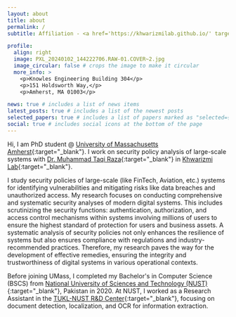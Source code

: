```yaml
---
layout: about
title: about
permalink: /
subtitle: Affiliation - <a href='https://khwarizmilab.github.io/' target='_blank'>Khwarizmi Lab</a>

profile:
  align: right
  image: PXL_20240102_144222706.RAW-01.COVER~2.jpg
  image_circular: false # crops the image to make it circular
  more_info: >
    <p>Knowles Engineering Building 304</p>
    <p>151 Holdsworth Way,</p>
    <p>Amherst, MA 01003</p>

news: true # includes a list of news items
latest_posts: true # includes a list of the newest posts
selected_papers: true # includes a list of papers marked as "selected={true}"
social: true # includes social icons at the bottom of the page
---
```


Hi, I am PhD student @ [University of Massachusetts Amherst](https://www.umass.edu/){:target="_blank"}. I work on security policy analysis of large-scale systems with [Dr. Muhammad Taqi Raza](https://people.umass.edu/taqi/){:target="_blank"} in [Khwarizmi Lab](https://khwarizmilab.github.io/){:target="_blank"}.

I study security policies of large-scale (like FinTech, Aviation, etc.) systems for identifying vulnerabilities and mitigating risks like data breaches and unauthorized access. My research focuses on conducting comprehensive and systematic security analyses of modern digital systems. This includes scrutinizing the security functions: authentication, authorization, and access control mechanisms within systems involving millions of users to ensure the highest standard of protection for users and business assets. A systematic analysis of security policies not only enhances the resilience of systems but also ensures compliance with regulations and industry-recommended practices. Therefore, my research paves the way for the development of effective remedies, ensuring the integrity and trustworthiness of digital systems in various operational contexts.

Before joining UMass, I completed my Bachelor's in Computer Science (BSCS) from [National University of Sciences and Technology (NUST)](https://nust.edu.pk/){:target="_blank"}, Pakistan in 2020. At NUST, I worked as a Research Assistant in the [TUKL-NUST R&D Center](https://tukl.seecs.nust.edu.pk/){:target="_blank"}, focusing on document detection, localization, and OCR for information extraction.